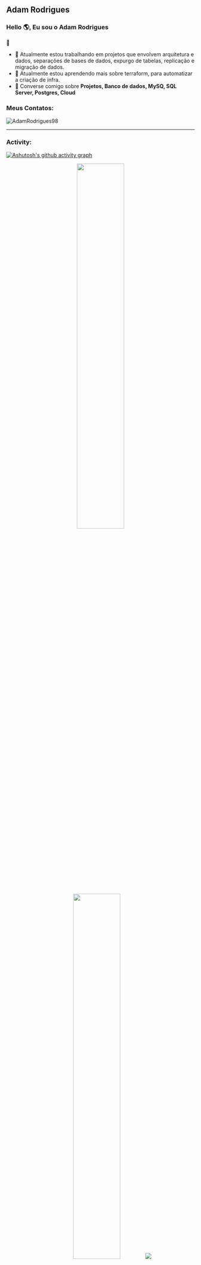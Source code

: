 ## Adam Rodrigues

<link rel="stylesheet" type='text/css' href="https://cdn.jsdelivr.net/gh/devicons/devicon@latest/devicon.min.css" />

### Hello 🌎, Eu sou o Adam Rodrigues

 🚀


  - 🔭 Atualmente estou trabalhando em projetos que envolvem arquitetura e dados, separações de bases de dados, expurgo de tabelas, replicação e migração de dados.
  - 🌱 Atualmente estou aprendendo mais sobre terraform, para automatizar a criação de infra.
  - 💬 Converse comigo sobre **Projetos, Banco de dados, MySQ, SQL Server, Postgres, Cloud**


<h3 align="left">Meus Contatos:</h3>
<p align="left">
<a href="https://www.linkedin.com/in/adam-rodrigues-067a54150/" target="blank"><i align="center" class="devicon-linkedin-plain colored" alt="Adam_Rodrigues" height="40" width="60" ></i>
</a>
</p>

<p align="left"> <img src="https://komarev.com/ghpvc/?username=AdamRodrigues98&label=Profile%20views&color=0e75b6&style=flat" alt="AdamRodrigues98" /> </p>


------
<h3 align="left">Activity:</h3>

[![Ashutosh's github activity graph](https://github-readme-activity-graph.vercel.app/graph?username=AdamRodrigues98&bg_color=100f0f&color=4c5e9e&line=4c569e&point=403e41&area=true&hide_border=true)](https://github.com/ashutosh00710/github-readme-activity-graph)


<p align="center">
  <img height="50%" width="auto" src ="https://github-readme-stats.vercel.app/api?username=AdamRodrigues98&show_icons=true&count_private=true&theme=darcula&hide_border=true&hide=issues,contribs&bg_color=00000000">
  <img height="50%" width="auto" src ="https://github-readme-stats.vercel.app/api/top-langs/?username=AdamRodrigues98&layout=compact&hide_border=true&theme=darcula&bg_color=00000000&langs_count=6&hide=jupyter%20notebook,tex,css,php">
  <img src ="https://github-readme-streak-stats.herokuapp.com?user=AdamRodrigues98&theme=darcula&hide_border=true&background=FFFFFF00">
  <br>
  <br>
 </p>

------
<h3 align="left">Languages and Tools:</h3>
<table>
    <tr>
        <td style="font-weight: bold; padding-right: 10px; vertical-align: center; border: none;">Backend:</td>
        <td><img height="40" src="https://skillicons.dev/icons?i=php,java,cs,net,python,laravel,spring,maven,hibernate,nodejs,fastapi,flask,express,nginx,vite"/></td>
    </tr>
    <tr>
        <td style="font-weight: bold; padding-right: 10px; vertical-align: center;">Frontend:</td>
        <td><img height="40" src="https://skillicons.dev/icons?i=vue,vuetify,react,mui,bootstrap,html,css,sass,js,ts,figma"/></td>
    </tr>
    <tr>
        <td style="font-weight: bold; padding-right: 10px; vertical-align: center; border: none;">Database:</td>
        <td><img height="40" src="https://skillicons.dev/icons?i=mysql,postgresql,mongodb,elasticsearch"/></td>
    </tr>
    <tr>
        <td style="font-weight: bold; padding-right: 10px; vertical-align: center; border: none;">DevOps:</td>
        <td><img height="40" src="https://skillicons.dev/icons?i=docker,kubernetes,gcp,terraform,jenkins,githubactions,gitlarun"/></td>
    </tr>
    <tr>
        <td style="font-weight: bold; padding-right: 10px; vertical-align: center; border: none;">Automated test:</td>
        <td><img height="40" src="https://skillicons.dev/icons?i=selenium,jest,pytest,phpunit"/></td>
    </tr>
    <tr>
        <td style="font-weight: bold; padding-right: 10px; vertical-align: center; border: none;">Version Control:</td>
        <td><img height="40" src="https://skillicons.dev/icons?i=git,github,gitlab,bitbucket"/></td>
    </tr>
    <tr>
        <td style="font-weight: bold; padding-right: 10px; vertical-align: center; border: none;">Ides:</td>
        <td><img height="40" src="https://skillicons.dev/icons?i=vscode,phpstorm,eclipse,visualstudio,webstorm,sublime"/></td>
    </tr>
    <tr>
        <td style="font-weight: bold; padding-right: 10px; vertical-align: center; border: none;">Other Tools:</td>
        <td><img height="40" src="https://skillicons.dev/icons?i=rabbitmq,grafana,bash"/></td>
    </tr>
    <tr>
        <td style="font-weight: bold; padding-right: 10px; vertical-align: center; border: none;">Operating Systems:</td>
        <td><img height="40" src="https://skillicons.dev/icons?i=windows,ubuntu,debian,alpine"/></td>
    </tr>
</table>

------

<table>
<caption>Adam Rodrigues</caption>
<thead>
<tr>
<th colspan="2">Informações pessoais</th>
</tr>
</thead>
<tbody>
<tr><th scope='row'>Name</th><td>Adam Rodrigues</td></tr>
<tr><th scope='row'>Nascimento</th><td><time datetime="2002-01-11 08:00">20 Janeiro, 1998</time></td></tr>
<tr><th scope='row'>Escolaridade</th><td>Pós Graduado Cloud Computing</td></tr>
<tr><th scope='row'>Instituição</th><td>Pontifícia Universidade Católica de Minas Gerais</td></tr>
<tr><th scope='row'>Nascionalidade</th><td>Brasileiro</td></tr>
<tr><th scope='row'>Cargo</th><td>DBA</td></tr>
<tr><th scope='row'>Skills</th><td>SQL, Python</td></tr>
<tr><th scope='row'>Estado</th><td>Minas Gerais</td></tr>
</tbody>
</table>

